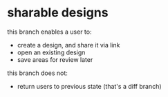 # sharable designs #

this branch enables a user to:
 - create a design, and share it via link
 - open an existing design
 - save areas for review later

this branch does not:
 - return users to previous state (that's a diff branch)

